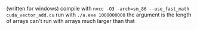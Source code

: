 (written for windows)
compile with `nvcc -O3 -arch=sm_86 --use_fast_math cuda_vector_add.cu`
run with `./a.exe 1000000000`
the argument is the length of arrays
can't run with arrays much larger than that